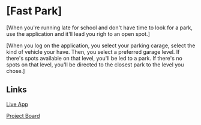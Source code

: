 # [Fast Park]

[When you're running late for school and don't have time to look for a park, use the application and it'll lead you righ to an open spot.]

[When you log on the application, you select your parking carage, select the kind of vehicle your have. 
Then, you select a preferred garage level. If there's spots available on that level, you'll be led to a park. 
If there's no spots on that level, you'll be directed to the closest park to the level you chose.]

## Links

[Live App](https://repl.it)

[Project Board](../../projects/1)


